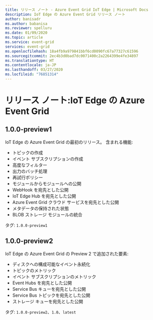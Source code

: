 ```yaml
---
title: リリース ノート - Azure Event Grid IoT Edge | Microsoft Docs
description: IoT Edge の Azure Event Grid リリース ノート
author: banisadr
ms.author: babanisa
ms.reviewer: spelluru
ms.date: 01/09/2020
ms.topic: article
ms.service: event-grid
services: event-grid
ms.openlocfilehash: 18a4fb9a979841bbf6cd0090fc67a77327c61596
ms.sourcegitcommit: 2ec4b3d0bad7dc0071400c2a2264399e4fe34897
ms.translationtype: HT
ms.contentlocale: ja-JP
ms.lasthandoff: 03/27/2020
ms.locfileid: "76851314"
---
```

# <a name="release-notes-azure-event-grid-on-iot-edge"></a>リリース ノート:IoT Edge の Azure Event Grid

## <a name="100-preview1"></a>1.0.0-preview1

IoT Edge の Azure Event Grid の最初のリリース。 含まれる機能:

* トピックの作成
* イベント サブスクリプションの作成
* 高度なフィルター
* 出力のバッチ処理
* 再試行ポリシー
* モジュールからモジュールへの公開
* WebHook を宛先とした公開
* IoT Edge Hub を宛先とした公開
* Azure Event Grid クラウド サービスを宛先とした公開
* メタデータの保持された状態
* BLOB ストレージ モジュールの統合

タグ: `1.0.0-preview1`

## <a name="100-preview2"></a>1.0.0-preview2

IoT Edge の Azure Event Grid の Preview 2 で追加された要素:

* ディスクへの構成可能なイベント永続化
* トピックのメトリック
* イベント サブスクリプションのメトリック
* Event Hubs を宛先とした公開
* Service Bus キューを宛先とした公開
* Service Bus トピックを宛先とした公開
* ストレージ キューを宛先とした公開

タグ: `1.0.0-preview2`、`1.0`、`latest`